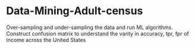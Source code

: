 # Data-Mining-Adult-census
Over-sampling and under-sampling the data and run ML algorithms. Construct confusion matrix to understand the varity in accuracy, tpr, fpr  of income across the  United States 
